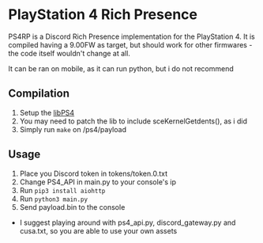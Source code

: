 # PlayStation 4 Rich Presence

PS4RP is a Discord Rich Presence implementation for the PlayStation 4. It is compiled having a 9.00FW as target, but should work for other firmwares - the code itself wouldn't change at all. 

It can be ran on mobile, as it can run python, but i do not recommend

## Compilation

1. Setup the [libPS4](https://github.com/Scene-Collective/ps4-payload-sdk)
2. You may need to patch the lib to include sceKernelGetdents(), as i did
3. Simply run `make` on /ps4/payload

## Usage

1. Place you Discord token in tokens/token.0.txt
2. Change PS4_API in main.py to your console's ip
3. Run `pip3 install aiohttp`
4. Run `python3 main.py`
5. Send payload.bin to the console

* I suggest playing around with ps4_api.py, discord_gateway.py and cusa.txt, so you are able to use your own assets